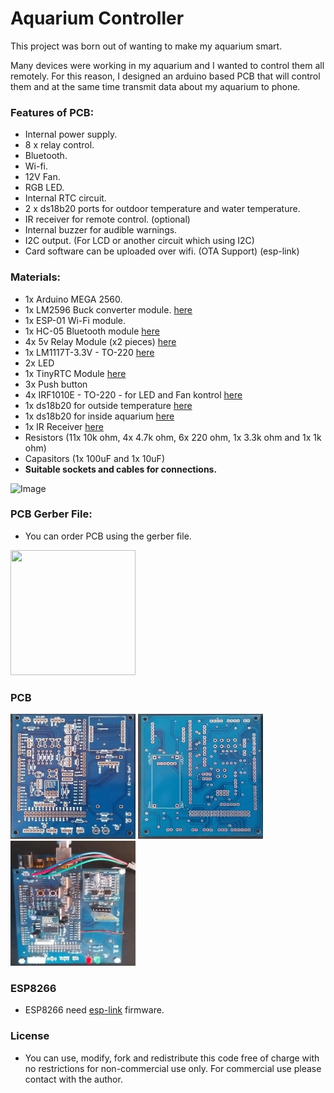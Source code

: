 # Aquarium Controller
 This project was born out of wanting to make my aquarium smart.

Many devices were working in my aquarium and I wanted to control them all remotely. For this reason, I designed an arduino based PCB that will control them and at the same time transmit data about my aquarium to phone.

### Features of PCB:
- Internal power supply.
- 8 x relay control.
- Bluetooth.
- Wi-fi.
- 12V Fan.
- RGB LED.
- Internal RTC circuit.
- 2 x ds18b20 ports for outdoor temperature and water temperature.
- IR receiver for remote control. (optional)
- Internal buzzer for audible warnings.
- I2C output. (For LCD or another circuit which using I2C)
- Card software can be uploaded over wifi. (OTA Support) (esp-link)



### Materials:
- 1x Arduino MEGA 2560.	
- 1x LM2596 Buck converter module. [here](https://www.amazon.com/Adjustable-Converter-1-5-35v-Efficiency-Regulator/dp/B07QKHR6PY/ref=sr_1_3?dchild=1&keywords=LM2596&qid=1612530712&sr=8-3)
- 1x ESP-01 Wi-Fi module.
- 1x HC-05 Bluetooth module [here](https://www.amazon.com/HiLetgo-Bluetooth-Transceiver-Integrated-Communication/dp/B07VL725T8/ref=sr_1_2?dchild=1&keywords=hc05&qid=1612538199&sr=8-2)
- 4x 5v Relay Module (x2 pieces) [here](https://www.amazon.com/JBtek-Channel-Module-Arduino-Raspberry/dp/B00KTEN3TM/ref=sr_1_3?dchild=1&keywords=4+channel+relay+module&qid=1612532646&sr=8-3)
- 1x LM1117T-3.3V - TO-220 [here](https://www.amazon.com/Bridgold-LM1117T-3-3V-Dropout-Positive-Regulator/dp/B08C7VSCC5/ref=sr_1_2?dchild=1&keywords=LM1117&qid=1612533033&sr=8-2)
- 2x LED
- 1x TinyRTC Module [here](https://www.amazon.com/Ximimark-DS1307-AT24C32-Module-Arduino/dp/B07TVMVDDP/ref=sr_1_3?crid=3DNAK0EK2HA4J&dchild=1&keywords=tinyrtc&qid=1612533151&sprefix=tinyrt%2Caps%2C284&sr=8-3)
- 3x Push button 
- 4x IRF1010E - TO-220 - for LED and Fan kontrol [here](https://www.amazon.com/Calvas-original-IRF1010E-IRF1010EPBF-channel/dp/B07W5TX5FM/ref=sr_1_1?dchild=1&keywords=%C4%B1rf1010e&qid=1612533351&sr=8-1)
- 1x ds18b20 for outside temperature [here](https://www.amazon.com/DS18B20-Temperature-Raspberry-Separate-Antistatic/dp/B07STT9H74/ref=sr_1_5?dchild=1&keywords=ds18b20&qid=1612533528&sr=8-5)
- 1x ds18b20 for inside aquarium [here](https://www.amazon.com/DS18B20-Temperature-Waterproof-Stainless-Raspberry/dp/B087JQ6MCP/ref=sr_1_4?dchild=1&keywords=ds18b20&qid=1612533584&sr=8-4)
- 1x IR Receiver [here](https://www.amazon.com/Gikfun-Infrared-Emission-Receiver-Arduino/dp/B06XYNDRGF/ref=sr_1_3?crid=38JTZSPJBZ5N&dchild=1&keywords=ir+receiver+sensor&qid=1612533640&sprefix=ir+receiver+se%2Caps%2C302&sr=8-3)
- Resistors (11x 10k ohm, 4x 4.7k ohm, 6x 220 ohm, 1x 3.3k ohm and 1x 1k ohm)
- Capasitors (1x 100uF and 1x 10uF)
- **Suitable sockets and cables for connections.**

![Image](https://github.com/AlierenSafi/AquariumController/blob/main/Gerber%20File/List.PNG?raw=true)

### PCB Gerber File:
- You can order PCB using the gerber file.
 <img src="https://github.com/AlierenSafi/AquariumController/blob/main/Gerber%20File/pcb.PNG?raw=true" width="200" height="200">

### PCB
 <img src="https://github.com/AlierenSafi/Aquarium-Controller/blob/main/images/front.jpg?raw=true" width="200" height="200">
 <img src="https://github.com/AlierenSafi/Aquarium-Controller/blob/main/images/back.jpg?raw=true" width="200" height="200">
 <img src="https://github.com/AlierenSafi/Aquarium-Controller/blob/main/images/with_components.jpg?raw=true" width="200" height="200">


### ESP8266
- ESP8266 need [esp-link](https://github.com/jeelabs/esp-link) firmware.

### License
- You can use, modify, fork and redistribute this code free of charge with no restrictions for non-commercial use only. For commercial use please contact with the author.

